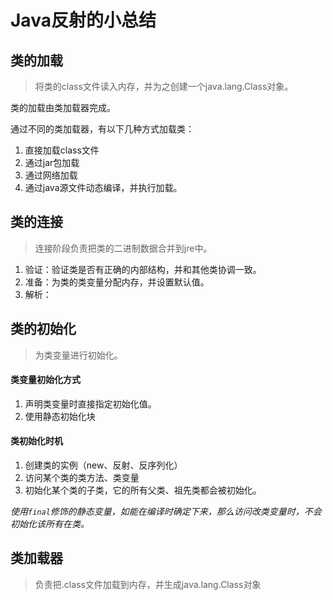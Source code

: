 # Java反射的小总结

## 类的加载

> 将类的class文件读入内存，并为之创建一个java.lang.Class对象。

类的加载由类加载器完成。

通过不同的类加载器，有以下几种方式加载类：

1. 直接加载class文件
2. 通过jar包加载
3. 通过网络加载
4. 通过java源文件动态编译，并执行加载。

## 类的连接

> 连接阶段负责把类的二进制数据合并到jre中。

1. 验证：验证类是否有正确的内部结构，并和其他类协调一致。
2. 准备：为类的类变量分配内存，并设置默认值。
3. 解析：

## 类的初始化

> 为类变量进行初始化。

#### 类变量初始化方式

1. 声明类变量时直接指定初始化值。
2. 使用静态初始化块

#### 类初始化时机

1. 创建类的实例（new、反射、反序列化）
2. 访问某个类的类方法、类变量
3. 初始化某个类的子类，它的所有父类、祖先类都会被初始化。

*使用`final`修饰的静态变量，如能在编译时确定下来，那么访问改类变量时，不会初始化该所有在类。*

## 类加载器

> 负责把.class文件加载到内存，并生成java.lang.Class对象

